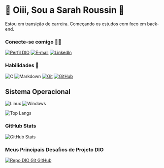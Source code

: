 # 🤩 Oiii, Sou a Sarah Roussin 🤩

Estou em transição de carreira. Começando os estudos com foco em back-end.


### Conecte-se comigo 🙋‍♀️


[![Perfil DIO](https://img.shields.io/badge/-Meu%20Perfil%20na%20DIO-FFF8DC?style=for-the-badge)](https://www.dio.me/users/sarahroussin) 
[![E-mail](https://img.shields.io/badge/-Email-FFF8DC?style=for-the-badge&logo=microsoft-outlook&logoColor=E94D5F)](sarahroussin@yahoo.com.br)
[![LinkedIn](https://img.shields.io/badge/-LinkedIn-FFF8DC?style=for-the-badge&logo=linkedin&logoColor=30A3DC)](https://www.linkedin.com/in/sarah-roussin-34491077/)


### Habilidades 🚀


![C](https://img.shields.io/badge/C-FFF8DC?style=for-the-badge&logo=c)
![Markdown](https://img.shields.io/badge/Markdown-FFF8DC?style=for-the-badge&logo=markdown)
[![Git](https://img.shields.io/badge/Git-FFF8DC?style=for-the-badge&logo=git&logoColor=E94D5F)](https://git-scm.com/doc)
[![GitHub](https://img.shields.io/badge/GitHub-FFF8DC?style=for-the-badge&logo=github&logoColor=30A3DC)](https://docs.github.com/)


## Sistema Operacional


![Linux](https://img.shields.io/badge/Linux-FFF8DC?style=for-the-badge&logo=linux&logoColor=FCC624)
![Windows](https://img.shields.io/badge/Windows-FFF8DC?style=for-the-badge&logo=windows&logoColor=2CA5E0)

![Top Langs](https://github-readme-stats-git-masterrstaa-rickstaa.vercel.app/api/top-langs/?username=sarahroussin&bg_color=fffborder_color=30A3DC&title_color=E94D5F&text_color=000)

### GitHub Stats


![GitHub Stats](https://github-readme-stats.vercel.app/api?username=sarahroussin&theme=shadow_red&bg_color=&border_color=30A3DC&show_icons=true&icon_color=30A3DC&title_color=E94D5F&text_color=000)


### Meus Principais Desafios de Projeto DIO


[![Repo DIO Git GitHub](https://github-readme-stats.vercel.app/api/pin/?username=sarahroussin&repo=dio-lab-open-source&bg_color=fff&border_color=30A3DC&show_icons=true&icon_color=30A3DC&title_color=E94D5F&text_color=000)](https://github.com/sarahroussin/dio-lab-open-source)
